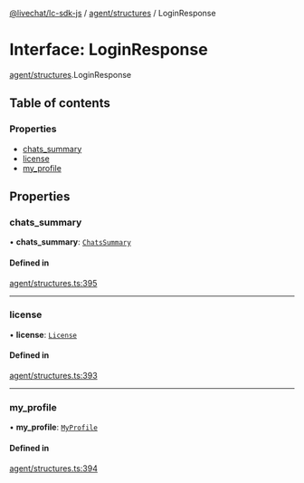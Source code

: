 [@livechat/lc-sdk-js](../README.md) / [agent/structures](../modules/agent_structures.md) / LoginResponse

# Interface: LoginResponse

[agent/structures](../modules/agent_structures.md).LoginResponse

## Table of contents

### Properties

- [chats\_summary](agent_structures.LoginResponse.md#chats_summary)
- [license](agent_structures.LoginResponse.md#license)
- [my\_profile](agent_structures.LoginResponse.md#my_profile)

## Properties

### chats\_summary

• **chats\_summary**: [`ChatsSummary`](agent_structures.ChatsSummary.md)

#### Defined in

[agent/structures.ts:395](https://github.com/livechat/lc-sdk-js/blob/11cc290/src/agent/structures.ts#L395)

___

### license

• **license**: [`License`](agent_structures.License.md)

#### Defined in

[agent/structures.ts:393](https://github.com/livechat/lc-sdk-js/blob/11cc290/src/agent/structures.ts#L393)

___

### my\_profile

• **my\_profile**: [`MyProfile`](objects.MyProfile.md)

#### Defined in

[agent/structures.ts:394](https://github.com/livechat/lc-sdk-js/blob/11cc290/src/agent/structures.ts#L394)
